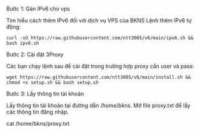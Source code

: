 Bước 1: Gán IPv6 cho vps

Tìm hiểu cách thêm IPv6 đối với dịch vụ VPS của BKNS
Lệnh thêm IPv6 tự động:
```
curl -sO https://raw.githubusercontent.com/ntt3005/v6/main/ipv6.sh && bash ipv6.sh
```
Bước 2: Cài đặt 3Proxy

Các bạn chạy lệnh sau để cài đặt trong trường hợp proxy cần user và pass:
```
wget https://raw.githubusercontent.com/ntt3005/v6/main/install.sh && chmod +x setup.sh && bash setup.sh
```

 

Bước 3: Lấy thông tin tài khoản

Lấy thông tin tài khoản tại đường dẫn /home/bkns. Mở file proxy.txt để lấy các thông tin đăng nhập.

cat /home/bkns/proxy.txt
